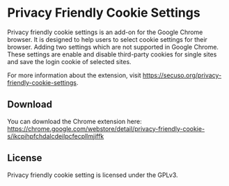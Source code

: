 # Privacy Friendly Cookie Settings
Privacy friendly cookie settings is an add-on for the Google Chrome browser. It is designed to help users to select cookie settings for their browser.
Adding two settings which are not supported in Google Chrome. These settings are enable and disable third-party cookies
 for single sites and save the login cookie of selected sites.

For more information about the extension, visit https://secuso.org/privacy-friendly-cookie-settings.

## Download
You can download the Chrome extension here: https://chrome.google.com/webstore/detail/privacy-friendly-cookie-s/ikcpihpfchdalcdeilpcfecpllmjiffk

## License

Privacy friendly cookie setting is licensed under the GPLv3.
